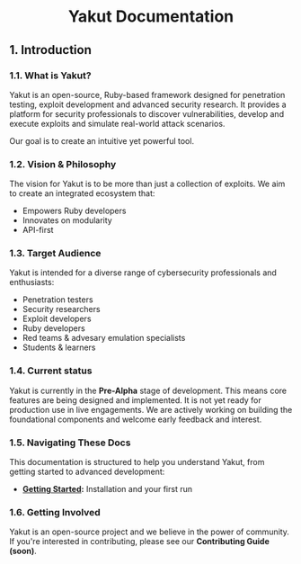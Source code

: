 <div align="center">
  <h1>Yakut Documentation</h1>
</div>

## 1. Introduction

### 1.1. What is Yakut?

Yakut is an open-source, Ruby-based framework designed for penetration testing,
exploit development and advanced security research. It provides a platform for
security professionals to discover vulnerabilities, develop and execute exploits
and simulate real-world attack scenarios.

Our goal is to create an intuitive yet powerful tool.

### 1.2. Vision & Philosophy

The vision for Yakut is to be more than just a collection of exploits. We aim to
create an integrated ecosystem that:

- Empowers Ruby developers
- Innovates on modularity
- API-first

### 1.3. Target Audience

Yakut is intended for a diverse range of cybersecurity professionals and enthusiasts:

- Penetration testers
- Security researchers
- Exploit developers
- Ruby developers
- Red teams & advesary emulation specialists
- Students & learners

### 1.4. Current status

Yakut is currently in the **Pre-Alpha** stage of development. This means core features
are being designed and implemented. It is not yet ready for production use in live
engagements. We are actively working on building the foundational components and
welcome early feedback and interest.

### 1.5. Navigating These Docs

This documentation is structured to help you understand Yakut, from getting started
to advanced development:

- **[Getting Started](./01-getting-started/01-overview.md):** Installation and your first run

### 1.6. Getting Involved

Yakut is an open-source project and we believe in the power of community. If you're
interested in contributing, please see our **Contributing Guide (soon)**.
